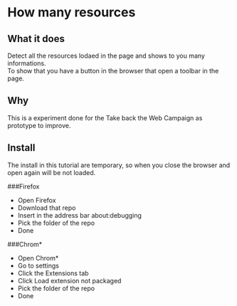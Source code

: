 # How many resources

## What it does

Detect all the resources lodaed in the page and shows to you many informations.   
To show that you have a button in the browser that open a toolbar in the page.

## Why

This is a experiment done for the Take back the Web Campaign as prototype to improve.

## Install
The install in this tutorial are temporary, so when you close the browser and open again will be not loaded.

###Firefox

* Open Firefox
* Download that repo
* Insert in the address bar about:debugging
* Pick the folder of the repo
* Done

###Chrom*

* Open Chrom*
* Go to settings
* Click the Extensions tab
* Click Load extension not packaged
* Pick the folder of the repo
* Done